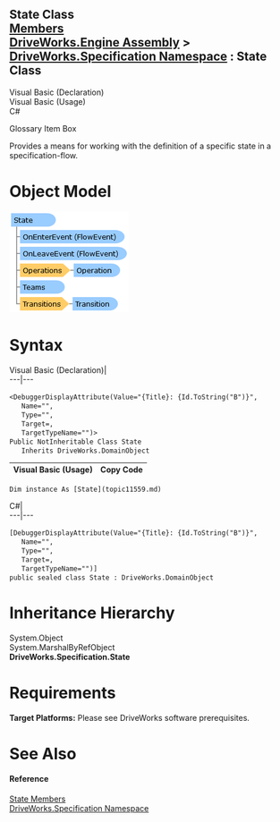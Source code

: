 State Class   
[Members](topic11560.md)   
[DriveWorks.Engine Assembly](topic2156.md) > [DriveWorks.Specification Namespace](topic10764.md) : State Class  
---  
  
Visual Basic (Declaration)    
Visual Basic (Usage)    
C# 

Glossary Item Box

Provides a means for working with the definition of a specific state in a specification-flow. 

# Object Model

![](dotnetdiagramimages/image590.png)

# Syntax

Visual Basic (Declaration)|   
---|---  
      
    
    <DebuggerDisplayAttribute(Value="{Title}: {Id.ToString("B")}", 
       Name="", 
       Type="", 
       Target=, 
       TargetTypeName="")>
    Public NotInheritable Class State 
       Inherits DriveWorks.DomainObject  
  
Visual Basic (Usage)| Copy Code  
---|---  
      
    
    Dim instance As [State](topic11559.md)  
  
C#|   
---|---  
      
    
    [DebuggerDisplayAttribute(Value="{Title}: {Id.ToString("B")}", 
       Name="", 
       Type="", 
       Target=, 
       TargetTypeName="")]
    public sealed class State : DriveWorks.DomainObject   
  
# Inheritance Hierarchy

System.Object  
System.MarshalByRefObject  
**DriveWorks.Specification.State**  


# Requirements

**Target Platforms:** Please see DriveWorks software prerequisites.

# See Also

#### Reference

[State Members](topic11560.md)   
[DriveWorks.Specification Namespace](topic10764.md)


